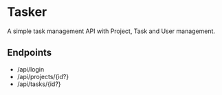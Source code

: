 Tasker
======

A simple task management API with Project, Task and User management.

Endpoints
---------

* /api/login
* /api/projects/{id?}
* /api/tasks/{id?}
